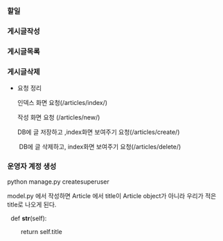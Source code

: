 ### 할일

### 게시글작성

### 게시글목록

### 게시글삭제

* 요청 정리
  
  인덱스 화면 요청(/articles/index/)
  
  작성 화면 요청 (/articles/new/)
  
  DB에 글 저장하고 ,index화면 보여주기 요청(/articles/create/)

       DB에 글 삭제하고, index화면 보여주기 요청(/articles/delete/)



### 운영자 계정 생성

python manage.py createsuperuser



model.py 에서 작성하면 Article 에서 title이 Article object가 아니라 우리가 적은 title로 나오게 된다.

  def __str__(self):

        return self.title  

